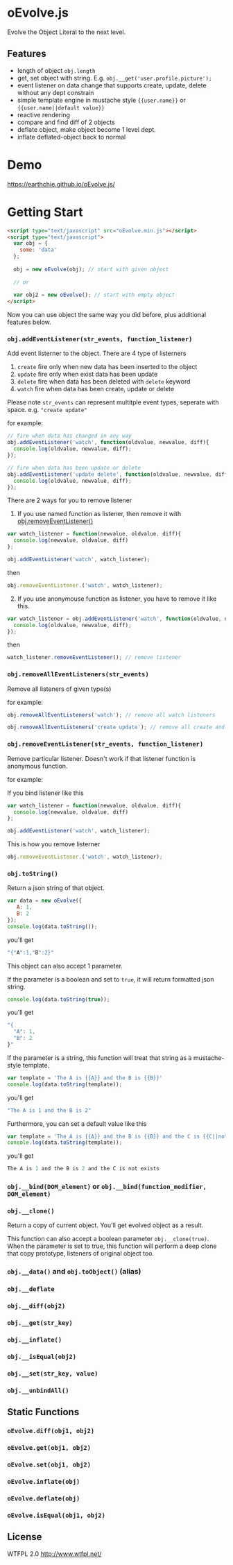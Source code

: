 # oEvolve.js
Evolve the Object Literal to the next level.

## Features
- length of object ``obj.length``
- get, set object with string. E.g. ``obj.__get('user.profile.picture');``
- event listener on data change that supports create, update, delete without any dept constrain
- simple template engine in mustache style ``{{user.name}}`` or ``{{user.name||default value}}``
- reactive rendering
- compare and find diff of 2 objects
- deflate object, make object become 1 level dept.
- inflate deflated-object back to normal

# Demo
https://earthchie.github.io/oEvolve.js/

# Getting Start
```html
<script type="text/javascript" src="oEvolve.min.js"></script>
<script type="text/javascript">
  var obj = {
    some: 'data'
  };
  
  obj = new oEvolve(obj); // start with given object
  
  // or
  
  var obj2 = new oEvolve(); // start with empty object
</script>
```

Now you can use object the same way you did before, plus additional features below.

### ``obj.addEventListener(str_events, function_listener)``

Add event listerner to the object. There are 4 type of listerners
1. ``create`` fire only when new data has been inserted to the object
2. ``update`` fire only when exist data has been update
3. ``delete`` fire when data has been deleted with ``delete`` keyword
4. ``watch`` fire when data has been create, update or delete

Please note ``str_events`` can represent multitple event types, seperate with space. 
e.g. ``"create update"``

for example:
```javascript
// fire when data has changed in any way 
obj.addEventListener('watch', function(oldvalue, newvalue, diff){
  console.log(oldvalue, newvalue, diff);
});

// fire when data has been update or delete
obj.addEventListener('update delete', function(oldvalue, newvalue, diff){
  console.log(oldvalue, newvalue, diff);
});
```
There are 2 ways for you to remove listener
1. If you use named function as listener, then remove it with [obj.removeEventListener()](https://github.com/earthchie/oEvolve.js/#objremoveeventlistenerstr_events-function_listener)

```javascript
var watch_listener = function(newvalue, oldvalue, diff){
  console.log(newvalue, oldvalue, diff)
};

obj.addEventListener('watch', watch_listener);

```
then

```javascript
obj.removeEventListener.('watch', watch_listener);
```

2. If you use anonymouse function as listener, you have to remove it like this.

```javascript
var watch_listener = obj.addEventListener('watch', function(oldvalue, newvalue, diff){
  console.log(oldvalue, newvalue, diff);
});
```
then
```javascript
watch_listener.removeEventListener(); // remove listener
```

### ``obj.removeAllEventListeners(str_events)``

Remove all listeners of given type(s)

for example:
```javascript
obj.removeAllEventListeners('watch'); // remove all watch listeners

obj.removeAllEventListeners('create update'); // remove all create and update listeners
```

### ``obj.removeEventListener(str_events, function_listener)``

Remove particular listener. Doesn't work if that listener function is anonymous function.

for example:

If you bind listener like this

```javascript
var watch_listener = function(newvalue, oldvalue, diff){
  console.log(newvalue, oldvalue, diff)
};

obj.addEventListener('watch', watch_listener);
```
This is how you remove listerner

```javascript
obj.removeEventListener.('watch', watch_listener);
```

### ``obj.toString()`` 
Return a json string of that object.

```javascript
var data = new oEvolve({
   A: 1,
   B: 2
});
console.log(data.toString());
```
you'll get

```javascript
"{"A":1,"B":2}"
```

This object can also accept 1 parameter.

If the parameter is a boolean and set to ``true``, it will return formatted json string.
```javascript
console.log(data.toString(true));
```
you'll get

```javascript
"{
  "A": 1,
  "B": 2
}"
```

If the parameter is a string, this function will treat that string as a mustache-style template.

```javascript
var template = 'The A is {{A}} and the B is {{B}}'
console.log(data.toString(template));
```
you'll get
```javascript
"The A is 1 and the B is 2"
```

Furthermore, you can set a default value like this

```javascript
var template = 'The A is {{A}} and the B is {{B}} and the C is {{C||not exists}}'
console.log(data.toString(template));
```
you'll get
```javascript
The A is 1 and the B is 2 and the C is not exists
```

### ``obj.__bind(DOM_element)`` or ``obj.__bind(function_modifier, DOM_element)``

### ``obj.__clone()``

Return a copy of current object. You'll get evolved object as a result.

This function can also accept a boolean parameter ``obj.__clone(true)``. When the parameter is set to true, this function will perform a deep clone that copy prototype, listeners of original object too.


### ``obj.__data()`` and ``obj.toObject()`` (alias)

### ``obj.__deflate``

### ``obj.__diff(obj2)``

### ``obj.__get(str_key)``

### ``obj.__inflate()``

### ``obj.__isEqual(obj2)``

### ``obj.__set(str_key, value)``

### ``obj.__unbindAll()``


## Static Functions

### ``oEvolve.diff(obj1, obj2)``

### ``oEvolve.get(obj1, obj2)``

### ``oEvolve.set(obj1, obj2)``

### ``oEvolve.inflate(obj)``

### ``oEvolve.deflate(obj)``

### ``oEvolve.isEqual(obj1, obj2)``

## License
WTFPL 2.0 http://www.wtfpl.net/

